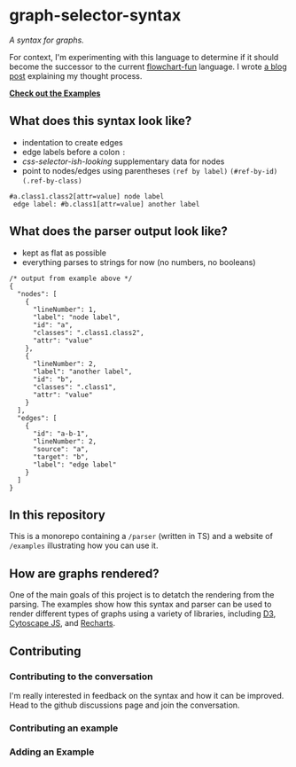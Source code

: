 # graph-selector-syntax

_A syntax for graphs._

For context, I'm experimenting with this language to determine if it should become the successor to the current [flowchart-fun](https://github.com/tone-row/flowchart-fun) language. I wrote [a blog post](https://flowchart.fun/blog/2019/05/19/graph-selector-syntax) explaining my thought process.

[**Check out the Examples**](http://graph-selector-syntax.vercel.app/)

## What does this syntax look like?

- indentation to create edges
- edge labels before a colon `:`
- _css-selector-ish-looking_ supplementary data for nodes
- point to nodes/edges using parentheses `(ref by label)` `(#ref-by-id)` `(.ref-by-class)`

```
#a.class1.class2[attr=value] node label
 edge label: #b.class1[attr=value] another label
```

## What does the parser output look like?

- kept as flat as possible
- everything parses to strings for now (no numbers, no booleans)

```jsonc
/* output from example above */
{
  "nodes": [
    {
      "lineNumber": 1,
      "label": "node label",
      "id": "a",
      "classes": ".class1.class2",
      "attr": "value"
    },
    {
      "lineNumber": 2,
      "label": "another label",
      "id": "b",
      "classes": ".class1",
      "attr": "value"
    }
  ],
  "edges": [
    {
      "id": "a-b-1",
      "lineNumber": 2,
      "source": "a",
      "target": "b",
      "label": "edge label"
    }
  ]
}
```

## In this repository

This is a monorepo containing a `/parser` (written in TS) and a website of `/examples` illustrating how you can use it.

## How are graphs rendered?

One of the main goals of this project is to detatch the rendering from the parsing. The examples show how this syntax and parser can be used to render different types of graphs using a variety of libraries, including [D3](https://d3js.org/), [Cytoscape JS](https://js.cytoscape.org/), and [Recharts](https://recharts.org/).

## Contributing

### Contributing to the conversation

I'm really interested in feedback on the syntax and how it can be improved. Head to the github discussions page and join the conversation.

### Contributing an example

### Adding an Example
